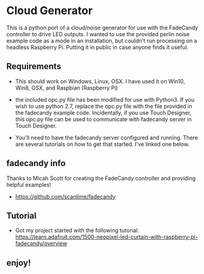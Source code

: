 # Cloud Generator
This is a python port of a cloud/noise generator for use with the FadeCandy controller to drive LED outputs. 
I wanted to use the provided perlin noise example code as a mode in an installation, but couldn't run processing on a headless Raspberry Pi.
Putting it in public in case anyone finds it useful. 

## Requirements

* This should work on Windows, Linux, OSX. I have used it on Win10, Win8, OSX, and Raspbian (Raspberry Pi)

* the included opc.py file has been modified for use with Python3. If you wish to use python 2.7, replace the opc.py file with the  file provided in the fadecandy example code. Incidentally, if you use Touch Designer, this opc.py file can be used to communicate with fadecandy server in Touch Designer. 

* You'll need to have the fadecandy server configured and running. There are several tutorials on how to get that started. I've linked one below. 

## fadecandy info
Thanks to Micah Scott for creating the FadeCandy controller and providing helpful examples!
* https://github.com/scanlime/fadecandy

## Tutorial

* Got my project started with the following tutorial: https://learn.adafruit.com/1500-neopixel-led-curtain-with-raspberry-pi-fadecandy/overview

## enjoy!


